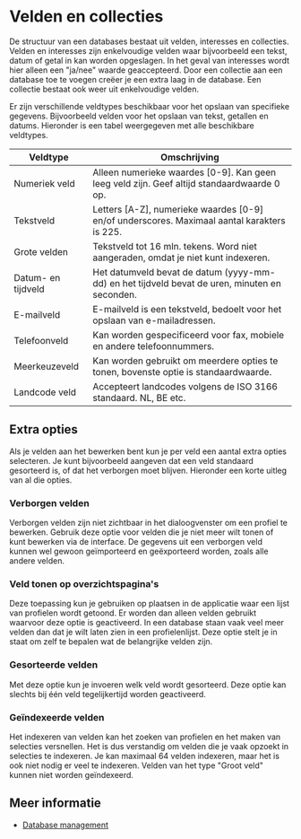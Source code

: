 # Velden en collecties

De structuur van een databases bestaat uit velden, interesses en collecties.
Velden en interesses zijn enkelvoudige velden waar bijvoorbeeld een tekst,
datum of getal in kan worden opgeslagen. In het geval van interesses wordt
hier alleen een "ja/nee" waarde geaccepteerd. Door een collectie aan een 
database toe te voegen creëer je een extra laag in de database. Een 
collectie bestaat ook weer uit enkelvoudige velden.

Er zijn verschillende veldtypes beschikbaar voor het opslaan van 
specifieke gegevens. Bijvoorbeeld velden voor het opslaan van 
tekst, getallen en datums. Hieronder is een tabel weergegeven met alle
beschikbare veldtypes.


| Veldtype           | Omschrijving                                                                                  |
|--------------------|-----------------------------------------------------------------------------------------------|
| Numeriek veld      | Alleen numerieke waardes [0-9]. Kan geen leeg veld zijn. Geef altijd standaardwaarde 0 op.    |
| Tekstveld          | Letters [A-Z], numerieke waardes [0-9] en/of underscores. Maximaal aantal karakters is 225.  |
| Grote velden       | Tekstveld tot 16 mln. tekens. Word niet aangeraden, omdat je niet kunt indexeren.             |
| Datum- en tijdveld | Het datumveld bevat de datum (yyyy-mm-dd) en het tijdveld bevat de uren, minuten en seconden. |
| E-mailveld         | E-mailveld is een tekstveld, bedoelt voor het opslaan van e-mailadressen.                     |
| Telefoonveld       | Kan worden gespecificeerd voor fax, mobiele en andere telefoonnummers.                        |
| Meerkeuzeveld      | Kan worden gebruikt om meerdere opties te tonen, bovenste optie is standaardwaarde.           |
| Landcode veld      | Accepteert landcodes volgens de ISO 3166 standaard. NL, BE etc.                               |


## Extra opties

Als je velden aan het bewerken bent kun je per veld een aantal extra opties
selecteren. Je kunt bijvoorbeeld aangeven dat een veld standaard gesorteerd is,
of dat het verborgen moet blijven. Hieronder een korte uitleg van al die opties.


### Verborgen velden

Verborgen velden zijn niet zichtbaar in het dialoogvenster om een profiel
te bewerken. Gebruik deze optie voor velden die je niet meer wilt tonen of 
kunt bewerken via de interface. De gegevens uit een verborgen veld kunnen 
wel gewoon geïmporteerd en geëxporteerd worden, zoals alle andere velden.


### Veld tonen op overzichtspagina's

Deze toepassing kun je gebruiken op plaatsen in de applicatie waar een lijst
van profielen wordt getoond. Er worden dan alleen velden gebruikt waarvoor 
deze optie is geactiveerd. In een database staan vaak veel meer velden dan dat 
je wilt laten zien in een profielenlijst. Deze optie stelt je in staat om zelf 
te bepalen wat de belangrijke velden zijn.


### Gesorteerde velden

Met deze optie kun je invoeren welk veld wordt gesorteerd. Deze 
optie kan slechts bij één veld tegelijkertijd worden geactiveerd.


### Geïndexeerde velden

Het indexeren van velden kan het zoeken van profielen en het maken van 
selecties versnellen. Het is dus verstandig om velden die je vaak opzoekt 
in selecties te indexeren. Je kan maximaal 64 velden indexeren, 
maar het is ook niet nodig er veel te indexeren. Velden van het type 
"Groot veld" kunnen niet worden geïndexeerd.


## Meer informatie

* [Database management](./database-introduction)
